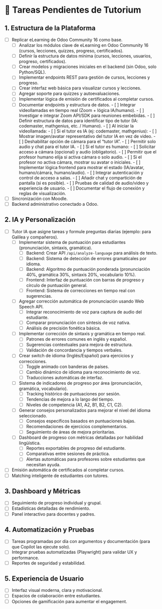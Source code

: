 # 📌 Tareas Pendientes de Tutorium

## 1. Estructura de la Plataforma

- [ ] Replicar eLearning de Odoo Community 16 como base.
	- [ ] Analizar los módulos clave de eLearning en Odoo Community 16 (cursos, lecciones, quizzes, progreso, certificados).
	- [ ] Definir la estructura de datos mínima (cursos, lecciones, usuarios, progreso, certificados).
	- [ ] Crear modelos y migraciones iniciales en el backend (sin Odoo, solo Python/SQL).
	- [ ] Implementar endpoints REST para gestión de cursos, lecciones y progreso.
	- [ ] Crear interfaz web básica para visualizar cursos y lecciones.
	- [ ] Agregar soporte para quizzes y autoevaluaciones.
	- [ ] Implementar lógica de emisión de certificados al completar cursos.
	- [ ] Documentar endpoints y estructura de datos.
				- [ ] Integrar videollamadas en tiempo real (Zoom + lógica IA/humano).
					- [ ] Investigar e integrar Zoom API/SDK para reuniones embebidas.
					- [ ] Definir estructura de datos para identificar tipo de tutor (IA: codemaster, mathgenius, etc. / Humano).
					- [ ] Al iniciar la videollamada:
							- [ ] Si el tutor es IA (ej: codemaster, mathgenius):
									- [ ] Mostrar imagen/avatar representativo del tutor IA en vez de video.
									- [ ] Deshabilitar opción de cámara para el “tutor IA”.
									- [ ] Permitir solo audio y chat para el tutor IA.
							- [ ] Si el tutor es humano:
									- [ ] Solicitar acceso a cámara (opcional) y audio (obligatorio).
									- [ ] Permitir que el profesor humano elija si activa cámara o solo audio.
									- [ ] Si el profesor no activa cámara, mostrar su avatar o iniciales.
					- [ ] Implementar lógica frontend para mostrar el estado (IA/avatar, humano/cámara, humano/audio).
					- [ ] Integrar autenticación y control de acceso a salas.
					- [ ] Añadir chat y compartición de pantalla (si es posible).
					- [ ] Pruebas de calidad de audio/video y experiencia de usuario.
					- [ ] Documentar el flujo de conexión y reglas de visualización.
- [ ] Sincronización con Moodle.
- [ ] Backend administrativo conectado a Odoo.

## 2. IA y Personalización

- [ ] Tutor IA que asigne tareas y formule preguntas diarias (ejemplo: para Galilea y compañeros).
  - [ ] Implementar sistema de puntuación para estudiantes (pronunciación, sintaxis, gramática).
    - [ ] Backend: Crear API `/api/analyze-language` para análisis de texto.
    - [ ] Backend: Sistema de detección de errores gramaticales por idioma.
    - [ ] Backend: Algoritmo de puntuación ponderada (pronunciación 40%, gramática 30%, sintaxis 20%, vocabulario 10%).
    - [ ] Frontend: Interfaz de puntuación con barras de progreso y círculo de puntuación general.
    - [ ] Frontend: Sistema de correcciones en tiempo real con sugerencias.
  - [ ] Agregar corrección automática de pronunciación usando Web Speech API.
    - [ ] Integrar reconocimiento de voz para captura de audio del estudiante.
    - [ ] Comparar pronunciación con síntesis de voz nativa.
    - [ ] Análisis de precisión fonética básica.
  - [ ] Implementar corrección de sintaxis y gramática en tiempo real.
    - [ ] Patrones de errores comunes en inglés y español.
    - [ ] Sugerencias contextuales para mejora de estructura.
    - [ ] Validación de concordancia y tiempos verbales.
  - [ ] Crear switch de idioma (Inglés/Español) para ejercicios y correcciones.
    - [ ] Toggle animado con banderas de países.
    - [ ] Cambio dinámico de idioma para reconocimiento de voz.
    - [ ] Traducciones automáticas de interfaz.
  - [ ] Sistema de indicadores de progreso por área (pronunciación, gramática, vocabulario).
    - [ ] Tracking histórico de puntuaciones por sesión.
    - [ ] Tendencias de mejora a lo largo del tiempo.
    - [ ] Niveles de competencia (A1, A2, B1, B2, C1, C2).
  - [ ] Generar consejos personalizados para mejorar el nivel del idioma seleccionado.
    - [ ] Consejos específicos basados en puntuaciones bajas.
    - [ ] Recomendaciones de ejercicios complementarios.
    - [ ] Seguimiento de áreas de mejora prioritarias.
  - [ ] Dashboard de progreso con métricas detalladas por habilidad lingüística.
    - [ ] Reportes exportables de progreso del estudiante.
    - [ ] Comparativas entre sesiones de práctica.
    - [ ] Alertas automáticas para profesores sobre estudiantes que necesitan ayuda.
- [ ] Emisión automática de certificados al completar cursos.
- [ ] Matching inteligente de estudiantes con tutores.

## 3. Dashboard y Métricas

- [ ] Seguimiento de progreso individual y grupal.
- [ ] Estadísticas detalladas de rendimiento.
- [ ] Panel interactivo para docentes y padres.

## 4. Automatización y Pruebas

- [ ] Tareas programadas por día con argumentos y documentación (para que Copilot las ejecute solo).
- [ ] Integrar pruebas automatizadas (Playwright) para validar UX y performance.
- [ ] Reportes de seguridad y estabilidad.

## 5. Experiencia de Usuario

- [ ] Interfaz visual moderna, clara y motivacional.
- [ ] Espacios de colaboración entre estudiantes.
- [ ] Opciones de gamificación para aumentar el engagement.
